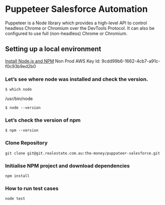 
# Puppeteer Salesforce Automation

Puppeteer is a Node library which provides a high-level API to control headless Chrome or Chromium over the DevTools Protocol. It can also be configured to use full (non-headless) Chrome or Chromium.

## Setting up a local environment

[Install Node.js and NPM](https://nodejs.org/en/download/)
Non Prod AWS Key Id: 9cdd99b6-1662-4cb7-a91c-f0c93b9ed2b0

### Let’s see where node was installed and check the version.

    $ which node
  
   /usr/bin/node
  
    $ node --version

### Let’s check the version of npm
  
    $ npm --version

### Clone Repository

    git clone git@git.realestate.com.au:the-money/puppateer-salesforce.git

### Initialise NPM project and download dependencies

    npm install

### How to run test cases

    node test

